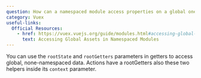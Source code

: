 ```yaml
---
question: How can a namespaced module access properties on a global one and vice versa?
category: Vuex
useful-links:
  Official Resources:
    - href: https://vuex.vuejs.org/guide/modules.html#accessing-global-assets-in-namespaced-modules
      text: Accessing Global Assets in Namespaced Modules
---
```


You can use the `rootState` and `rootGetters` parameters in getters to access global, none-namespaced data. Actions have a rootGetters also these two helpers inside its `context` parameter.
